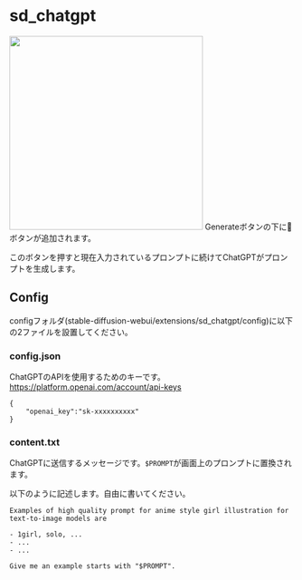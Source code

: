 # sd_chatgpt
<img width="342" src="https://user-images.githubusercontent.com/116002789/222644753-d42c5f7a-28a7-4d0a-8a50-20177f282889.png">
Generateボタンの下に📝ボタンが追加されます。

このボタンを押すと現在入力されているプロンプトに続けてChatGPTがプロンプトを生成します。

## Config
configフォルダ(stable-diffusion-webui/extensions/sd_chatgpt/config)に以下の2ファイルを設置してください。

### config.json
ChatGPTのAPIを使用するためのキーです。 https://platform.openai.com/account/api-keys
```
{
    "openai_key":"sk-xxxxxxxxxx"
}
```

### content.txt
ChatGPTに送信するメッセージです。`$PROMPT`が画面上のプロンプトに置換されます。

以下のように記述します。自由に書いてください。
```
Examples of high quality prompt for anime style girl illustration for text-to-image models are

- 1girl, solo, ...
- ... 
- ... 

Give me an example starts with "$PROMPT".
```
